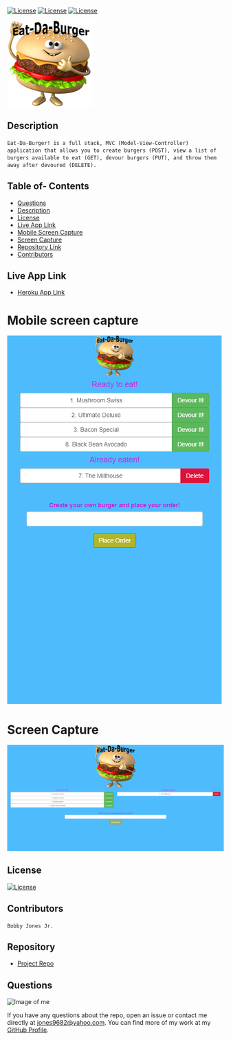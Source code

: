 [![License](http://img.shields.io/:MadeBy-BJonesJr-lightgreen?logo=gitHub)](https://github.com/jones9682/Eat-Da-Burger)
[![License](https://img.shields.io/github/repo-size/jones9682/Good-README-Generator?logo=gitHub)](https://github.com/jones9682/Eat-Da-Burger)
[![License](https://img.shields.io/github/languages/top/jones9682/Good-README-Generator?logo=github&logoColor=yellow)](https://github.com/jones9682/Eat-Da-Burger)

<img src="./public/assets/img/burger_small.png">

## Description
``
Eat-Da-Burger! is a full stack, MVC (Model-View-Controller) application that allows you to create burgers (POST), view a list of burgers available to eat (GET), devour burgers (PUT), and throw them away after devoured (DELETE).
``
## Table of- Contents
- [Questions](#Questions)
- [Description](#Description)
- [License](#License)
- [Live App Link](#Live-App-Link)
- [Mobile Screen Capture](#Mobile-Screen-Capture)
- [Screen Capture](#Screen-Capture)
- [Repository Link](#Repository)
- [Contributors](#Contributors) 

## Live App Link

- [Heroku App Link](https://floating-meadow-42830.herokuapp.com/)

# Mobile screen capture

![mobile screen capture](./public/assets/img/mobile_screen_capture.png)

# Screen Capture

![screen capture](./public/assets/img/screen_capture.png)
## License

[![License](http://img.shields.io/:license-MIT-blue.svg)](https://github.com/jones9682/Eat-Da-Burger/blob/master/LICENSE)

## Contributors
``
Bobby Jones Jr.
``
## Repository

- [Project Repo](https://github.com/jones9682/Good-README-Generator)

## Questions

![Image of me](https://avatars3.githubusercontent.com/u/64339522?v=4)


If you have any questions about the repo, open an issue or contact me directly at jones9682@yahoo.com. You can find more of my work at my [GitHub Profile](https://github.com/jones9682).
  
  